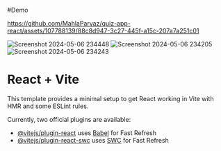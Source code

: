 #Demo

https://github.com/MahlaParvaz/quiz-app-react/assets/107788139/88c8d947-3c27-445f-a15c-207a7a251c01


![Screenshot 2024-05-06 234448](https://github.com/MahlaParvaz/quiz-app-react/assets/107788139/f3f8b845-ca42-4e37-8463-11b39abdbe4a)
![Screenshot 2024-05-06 234205](https://github.com/MahlaParvaz/quiz-app-react/assets/107788139/a082aed6-c086-4bf4-be1b-dae1b908877c)
![Screenshot 2024-05-06 234243](https://github.com/MahlaParvaz/quiz-app-react/assets/107788139/48d8019d-7c6b-4ce2-9905-837cba4096a9)


# React + Vite

This template provides a minimal setup to get React working in Vite with HMR and some ESLint rules.

Currently, two official plugins are available:

- [@vitejs/plugin-react](https://github.com/vitejs/vite-plugin-react/blob/main/packages/plugin-react/README.md) uses [Babel](https://babeljs.io/) for Fast Refresh
- [@vitejs/plugin-react-swc](https://github.com/vitejs/vite-plugin-react-swc) uses [SWC](https://swc.rs/) for Fast Refresh
